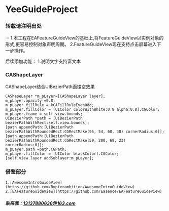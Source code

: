 # YeeGuideProject
### 转载请注明出处
···
1.本工程在EAFeatureGuideView的基础上,将FeatureGuideView以实例对象的形式,更容易控制对象声明周期。
2.FeatureGuideView现在支持点击屏幕进入下一步操作。

后续添加功能：
1.说明文字支持富文本

### CAShapeLayer
CAShapeLayer结合UIBezierPath画镂空效果
```
CAShapeLayer *m_pLayer=[CAShapeLayer layer];
m_pLayer.opacity =0.8;
m_pLayer.fillRule = kCAFillRuleEvenOdd;
m_pLayer.fillColor = [UIColor colorWithWhite:0.8 alpha:0.8].CGColor;
m_pLayer.frame = self.view.bounds;
UIBezierPath *path = [UIBezierPath bezierPathWithRect:self.view.bounds];
[path appendPath:[UIBezierPath bezierPathWithRoundedRect:CGRectMake(95, 54, 68, 48) cornerRadius:6]];
[path appendPath:[UIBezierPath bezierPathWithRoundedRect:CGRectMake(59, 200, 69, 23) cornerRadius:0]];
m_pLayer.path =path.CGPath;
m_pLayer.fillColor = [UIColor blackColor].CGColor;
[self.view.layer addSublayer:m_pLayer];

```

### 借鉴部分
```
1.[AwesomeIntroGuideView](https://github.com/Bupterambition/AwesomeIntroGuideView)
2.[EAFeatureGuideView](https://github.com/Easence/EAFeatureGuideView)
```
##### 联系我：13137880636@163.com
